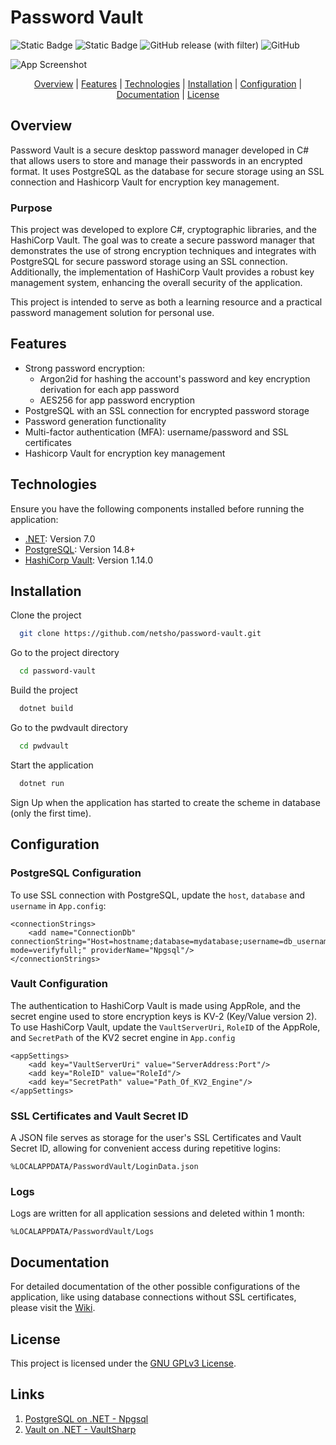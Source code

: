 
# Password Vault
![Static Badge](https://img.shields.io/badge/In_development-blue) 
![Static Badge](https://custom-icon-badges.demolab.com/badge/-password_vault-green?logo=lock_icon)
![GitHub release (with filter)](https://img.shields.io/github/v/release/netsho/password-vault?color=blue)
![GitHub](https://img.shields.io/github/license/netsho/password-vault)

![App Screenshot](https://via.placeholder.com/468x300?text=App+Screenshot+Here)<p align="center">
[Overview](#overview) |
[Features](#features) |
[Technologies](#technologies) |
[Installation](#installation) |
[Configuration](#configuration) |
[Documentation](#documentation) |
[License](#license)
</p>

## Overview

Password Vault is a secure desktop password manager developed in C# that allows users to store and manage their passwords in an encrypted format. It uses PostgreSQL as the database for secure storage using an SSL connection and Hashicorp Vault for encryption key management.

### Purpose

This project was developed to explore C#, cryptographic libraries, and the HashiCorp Vault. The goal was to create a secure password manager that demonstrates the use of strong encryption techniques and integrates with PostgreSQL for secure password storage using an SSL connection. Additionally, the implementation of HashiCorp Vault provides a robust key management system, enhancing the overall security of the application.

This project is intended to serve as both a learning resource and a practical password management solution for personal use.

## Features

- Strong password encryption: 
    - Argon2id for hashing the account's password and key encryption derivation for each app password
    - AES256 for app password encryption
- PostgreSQL with an SSL connection for encrypted password storage
- Password generation functionality
- Multi-factor authentication (MFA): username/password and SSL certificates
- Hashicorp Vault for encryption key management

## Technologies

Ensure you have the following components installed before running the application:

* [.NET](https://dotnet.microsoft.com/en-us/download/dotnet/7.0): Version 7.0
* [PostgreSQL](https://www.postgresql.org/download/): Version 14.8+
* [HashiCorp Vault](https://developer.hashicorp.com/vault/downloads): Version 1.14.0
## Installation

Clone the project

```bash
  git clone https://github.com/netsho/password-vault.git
```

Go to the project directory

```bash
  cd password-vault
```

Build the project

```bash
  dotnet build
```

Go to the pwdvault directory

```bash
  cd pwdvault
```

Start the application

```bash
  dotnet run
```

Sign Up when the application has started to create the scheme in database (only the first time).

## Configuration

### PostgreSQL Configuration
To use SSL connection with PostgreSQL, update the `host`, `database` and `username` in `App.config`: 

```
<connectionStrings>
	<add name="ConnectionDb" connectionString="Host=hostname;database=mydatabase;username=db_username;ssl mode=verifyfull;" providerName="Npgsql"/>
</connectionStrings>
```
### Vault Configuration 
The authentication to HashiCorp Vault is made using AppRole, and the secret engine used to store encryption keys is KV-2 (Key/Value version 2).
To use HashiCorp Vault, update the `VaultServerUri`, `RoleID` of the AppRole, and `SecretPath` of the KV2 secret engine  in `App.config`

```
<appSettings>
	<add key="VaultServerUri" value="ServerAddress:Port"/>
	<add key="RoleID" value="RoleId"/>
	<add key="SecretPath" value="Path_Of_KV2_Engine"/>
</appSettings>
```

### SSL Certificates and Vault Secret ID

A JSON file serves as storage for the user's SSL Certificates and Vault Secret ID, allowing for convenient access during repetitive logins:

```
%LOCALAPPDATA/PasswordVault/LoginData.json
```

### Logs

Logs are written for all application sessions and deleted within 1 month:

```
%LOCALAPPDATA/PasswordVault/Logs
```

## Documentation

For detailed documentation of the other possible configurations of the application, like using database connections without SSL certificates, please visit the [Wiki](https://github.com/netsho/password-vault/wiki).


## License

This project is licensed under the [GNU GPLv3 License](https://choosealicense.com/licenses/gpl-3.0/).

## Links

1. [PostgreSQL on .NET - Npgsql](https://www.npgsql.org/efcore/index.html)
2. [Vault on .NET - VaultSharp](https://rajanadar.github.io/VaultSharp/)
